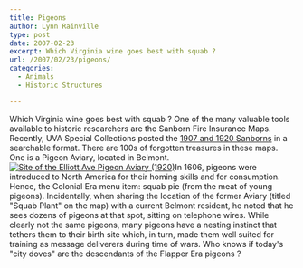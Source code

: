 ```yaml
---
title: Pigeons
author: Lynn Rainville
type: post
date: 2007-02-23
excerpt: Which Virginia wine goes best with squab ?
url: /2007/02/23/pigeons/
categories:
  - Animals
  - Historic Structures

---
```

Which Virginia wine goes best with squab ? One of the many valuable tools available to historic researchers are the Sanborn Fire Insurance Maps. Recently, UVA Special Collections posted the [1907 and 1920 Sanborns][1] in a searchable format. There are 100s of forgotten treasures in these maps. One is a Pigeon Aviary, located in Belmont. [![Site of the Elliott Ave Pigeon Aviary (1920)][2]][3]In 1606, pigeons were introduced to North America for their homing skills and for consumption. Hence, the Colonial Era menu item: squab pie (from the meat of young pigeons). Incidentally, when sharing the location of the former Aviary (titled "Squab Plant" on the map) with a current Belmont resident, he noted that he sees dozens of pigeons at that spot, sitting on telephone wires. While clearly not the same pigeons, many pigeons have a nesting instinct that tethers them to their birth site which, in turn, made them well suited for training as message deliverers during time of wars. Who knows if today's "city doves" are the descendants of the Flapper Era pigeons ?</p>

 [1]: http://fisher.lib.virginia.edu/collections/maps/sanborn/index.html
 [2]: http://www.locohistory.org/blog/wp-content/uploads/2007/02/aviarymap2.thumbnail.jpg
 [3]: http://www.locohistory.org/blog/wp-content/uploads/2007/02/aviarymap2.jpg "Site of the Elliott Ave Pigeon Aviary (1920)"
